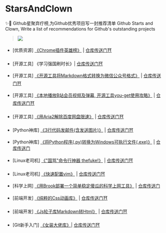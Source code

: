 # StarsAndClown

✨🤡 Github星聚弃疗榜,为Github优秀项目写一封推荐清单 Github Starts and Clown, Write a list of recommendations for Github's outstanding projects 
> ![](https://upload-images.jianshu.io/upload_images/3203841-bfb9c8d9fbcf3958.png?imageMogr2/auto-orient/strip%7CimageView2/2/w/1240)


- [优质资源]  [《Chrome插件英雄榜》](https://www.jianshu.com/p/b216415c753c) |  [仓库传送门⛩](https://github.com/zhaoolee/ChromeAppHeroes)
- [开源工具] 《学习强国刷时长》| [仓库传送门⛩](https://github.com/fuck-xuexiqiangguo/Fuck-XueXiQiangGuo) 

- [开源工具] [《开源工具将Markdown格式转换为微信公众号格式》](https://www.jianshu.com/p/ebeeea770b81) |  [仓库传送门⛩](https://github.com/lyricat/wechat-format) 

- [开源工具]  [《本地播放B站会员视频及弹幕, 开源工具you-get使用攻略》](https://www.jianshu.com/p/14d512257264) | [仓库传送门⛩](https://github.com/soimort/you-get) 

- [开源工具]  [《用Aria2解除百度网盘限速》](https://www.jianshu.com/p/8eeb1da6171e) | [仓库传送门⛩](https://www.jianshu.com/p/8eeb1da6171e) 

- [Python神库]  [《3行代码发邮件(含发送图片)》](https://www.jianshu.com/p/1be807735914)  |  [仓库传送门⛩](https://github.com/kootenpv/yagmail) 

- [Python神库]  [《将Python程序(.py)转换为Windows可执行文件(.exe)》](https://www.jianshu.com/p/64cb9108a7c6) | [仓库传送门](https://github.com/pyinstaller/pyinstaller) 

- [Linux老司机] [《"国骂"命令行神器 thefuke!》](https://www.jianshu.com/p/1415af160a22) | [仓库传送门⛩](https://github.com/nvbn/thefuck) 

- [Linux老司机]  [《快速配置vim》](https://www.jianshu.com/p/33eea78b7bad) | [仓库传送门⛩](https://github.com/ma6174/vim-deprecated) 

- [科学上网]  [《用Brook部署一个简单稳定傻瓜的科学上网工具》](https://zhaoolee.gitbooks.io/chrome/content/yong-brook-bu-shu-yi-ge-jian-dan-wen-ding-sha-gua-de-ke-xue-shang-wang-gong-ju.html) | [仓库传送门](https://github.com/txthinking/brook) 

- [前端开发]  [《纯粹的Css动画库》](https://www.jianshu.com/p/85725d376d1d) | [仓库传送门⛩](https://github.com/daneden/animate.css) 

- [前端开发]  [《Js轮子库Markdown转Html》](https://www.jianshu.com/p/a57114bd9380) | [仓库传送门⛩](https://github.com/showdownjs/showdown) 

- [Git新手入门]  [《女装大佬库》](https://www.jianshu.com/p/ea4b6c71ac13)| [仓库传送门⛩](https://github.com/daneden/animate.css) 






